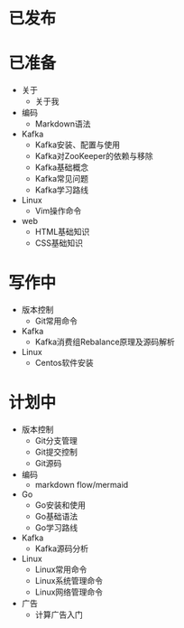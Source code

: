 # 已发布



# 已准备

- 关于
  - 关于我
- 编码
  - Markdown语法
- Kafka
  - Kafka安装、配置与使用
  - Kafka对ZooKeeper的依赖与移除
  - Kafka基础概念
  - Kafka常见问题
  - Kafka学习路线
- Linux
  - Vim操作命令
- web
  - HTML基础知识
  - CSS基础知识



# 写作中

- 版本控制
  - Git常用命令
- Kafka
  - Kafka消费组Rebalance原理及源码解析
- Linux
  - Centos软件安装



# 计划中

- 版本控制
  - Git分支管理
  - Git提交控制
  - Git源码
- 编码
  - markdown flow/mermaid
- Go
  - Go安装和使用
  - Go基础语法
  - Go学习路线
- Kafka
  - Kafka源码分析
- Linux
  - Linux常用命令
  - Linux系统管理命令
  - Linux网络管理命令
- 广告
  - 计算广告入门

